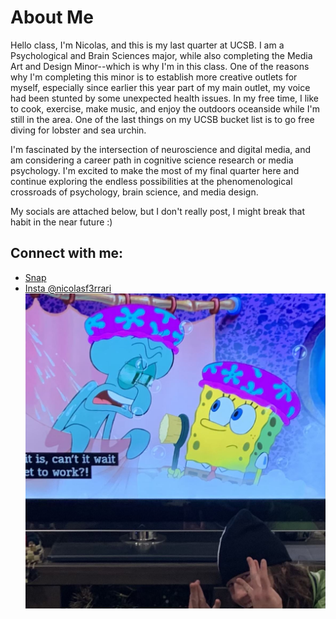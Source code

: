 # About Me

Hello class, I'm Nicolas, and this is my last quarter at UCSB. I am a Psychological and Brain Sciences major, while also completing the Media Art and Design Minor--which is why I'm in this class. One of the reasons why I'm completing this minor is to establish more creative outlets for myself, especially since earlier this year part of my main outlet, my voice had been stunted by some unexpected health issues. In my free time, I like to cook, exercise, make music, and enjoy the outdoors oceanside while I'm still in the area. One of the last things on my UCSB bucket list is to go free diving for lobster and sea urchin.

I'm fascinated by the intersection of neuroscience and digital media, and am considering a career path in cognitive science research or media psychology. I'm excited to make the most of my final quarter here and continue exploring the endless possibilities at the phenomenological crossroads of psychology, brain science, and media design.

My socials are attached below, but I don't really post, I might break that habit in the near future :)

## Connect with me:

- [Snap](https://snapchat.com/t/XhxZE40d)
- [Insta @nicolasf3rrari](https://instagram.com/nicolasf3rrari?igsh=YTQwZjQ0Nml0OA==)
![Profile Picture](https://github.com/Nico1asF/Nico1asF.github.io/blob/main/IMG_9924.jpg?raw=true)
